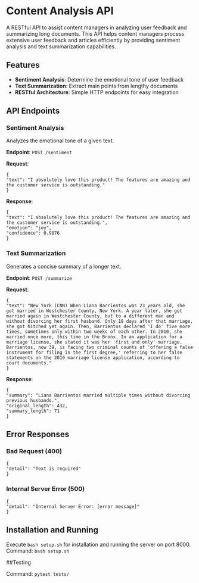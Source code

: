 # Content Analysis API

A RESTful API to assist content managers in analyzing user feedback and summarizing long documents. This API helps content managers process extensive user feedback and articles efficiently by providing sentiment analysis and text summarization capabilities.

## Features

- **Sentiment Analysis**: Determine the emotional tone of user feedback
- **Text Summarization**: Extract main points from lengthy documents
- **RESTful Architecture**: Simple HTTP endpoints for easy integration

## API Endpoints

### Sentiment Analysis

Analyzes the emotional tone of a given text.

**Endpoint**: `POST /sentiment`

**Request**:
```
{
"text": "I absolutely love this product! The features are amazing and the customer service is outstanding."
}
```
**Response**:

```
{
"text": "I absolutely love this product! The features are amazing and the customer service is outstanding.",
"emotion": "joy",
"confidence": 0.9876
}
```

### Text Summarization

Generates a concise summary of a longer text.

**Endpoint**: `POST /summarize`

**Request**:
```
{
"text": "New York (CNN) When Liana Barrientos was 23 years old, she got married in Westchester County, New York. A year later, she got married again in Westchester County, but to a different man and without divorcing her first husband. Only 18 days after that marriage, she got hitched yet again. Then, Barrientos declared 'I do' five more times, sometimes only within two weeks of each other. In 2010, she married once more, this time in the Bronx. In an application for a marriage license, she stated it was her 'first and only' marriage. Barrientos, now 39, is facing two criminal counts of 'offering a false instrument for filing in the first degree,' referring to her false statements on the 2010 marriage license application, according to court documents."
}
```
**Response**:

```
{
"summary": "Liana Barrientos married multiple times without divorcing previous husbands.",
"original_length": 432,
"summary_length": 71
}
```

## Error Responses

### Bad Request (400)
```
{
"detail": "Text is required"
}
```
### Internal Server Error (500)
```
{
"detail": "Internal Server Error: [error message]"
}
```


## Installation and Running

Execute `bash setup.sh` for installation and running the server on port 8000.
Command: `bash setup.sh`

##Testing

Command: `pytest tests/`
